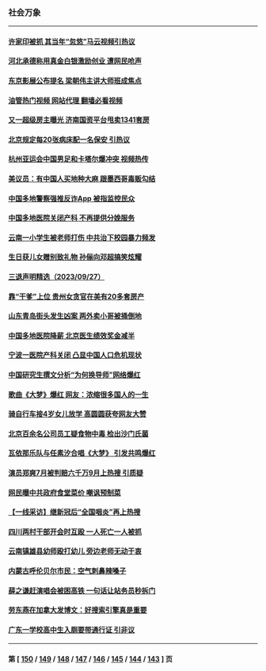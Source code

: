 ### 社会万象
---
#### [许家印被抓 其当年“忽悠”马云视频引热议](../../pages/ncid282/n14083787.md?09291645) 
#### [河北承德称用真金白银激励创业 遭网民呛声](../../pages/ncid282/n14083864.md?09291645) 
#### [东京影展公布提名 梁朝伟主讲大师班成焦点](../../pages/ncid282/n14083753.md?09291645) 
#### [油管热门视频 网站代理 翻墙必看视频](http://138.2.39.72:81/youtube.html?epic-marker?09291645)
#### [又一超级房主曝光 济南国资平台甩卖1341套房](../../pages/ncid282/n14083154.md?09291645) 
#### [北京规定每20张病床配一名保安 引热议](../../pages/ncid282/n14083267.md?09291645) 
#### [杭州亚运会中国男足和卡塔尔爆冲突 视频热传](../../pages/ncid282/n14083126.md?09291645) 
#### [美议员：有中国人买地种大麻 跟墨西哥毒贩勾结](../../pages/ncid282/n14083210.md?09291645) 
#### [中国多地警察强推反诈App 被指监控民众](../../pages/ncid282/n14083024.md?09291645) 
#### [中国多地医院关闭产科 不再提供分娩服务](../../pages/ncid282/n14082799.md?09291645) 
#### [云南一小学生被老师打伤 中共治下校园暴力频发](../../pages/ncid282/n14082713.md?09291645) 
#### [生日获儿女赠别致礼物 孙俪向邓超搞笑炫耀](../../pages/ncid282/n14082614.md?09291645) 
#### [三退声明精选（2023/09/27）](../../pages/ncid282/n14082550.md?09291645) 
#### [靠“干爹”上位 贵州女贪官在美有20多套房产](../../pages/ncid282/n14082374.md?09291645) 
#### [山东青岛街头发生凶案 两外卖小哥被捅倒地](../../pages/ncid282/n14082388.md?09291645) 
#### [中国多地医院降薪 北京医生绩效奖金减半](../../pages/ncid282/n14082042.md?09291645) 
#### [宁波一医院产科关闭 凸显中国人口危机现状](../../pages/ncid282/n14082050.md?09291645) 
#### [中国研究生撰文分析“为何换导师”网络爆红](../../pages/ncid282/n14081990.md?09291645) 
#### [歌曲《大梦》爆红 网友：浓缩很多国人的一生](../../pages/ncid282/n14081852.md?09291645) 
#### [骑自行车接4岁女儿放学 高圆圆获夸网友大赞](../../pages/ncid282/n14081784.md?09291645) 
#### [北京百余名公司员工疑食物中毒 检出沙门氏菌](../../pages/ncid282/n14081850.md?09291645) 
#### [瓦依那乐队与任素汐合唱《大梦》 引发共鸣爆红](../../pages/ncid282/n14081665.md?09291645) 
#### [演员郑爽7月被判赔六千万9月上热搜 引质疑](../../pages/ncid282/n14081704.md?09291645) 
#### [网民曝中共政府食堂菜价 嘲讽预制菜](../../pages/ncid282/n14081276.md?09291645) 
#### [【一线采访】继新冠后“全国咽炎”再上热搜](../../pages/ncid282/n14081285.md?09291645) 
#### [四川两村干部开会时互殴 一人死亡一人被抓](../../pages/ncid282/n14081149.md?09291645) 
#### [云南镇雄县幼师殴打幼儿 旁边老师无动于衷](../../pages/ncid282/n14081181.md?09291645) 
#### [内蒙古呼伦贝尔市民：空气刺鼻辣嗓子](../../pages/ncid282/n14081175.md?09291645) 
#### [薛之谦赶演唱会被困高铁 一句话让站务员秒拆门](../../pages/ncid282/n14081103.md?09291645) 
#### [劳东燕在加拿大发博文：好搜索引擎真是重要](../../pages/ncid282/n14080977.md?09291645) 
#### [广东一学校高中生入厕要带通行证 引非议](../../pages/ncid282/n14080853.md?09291645) 

---
#### 第 [ [150](./150.md?09291645) / [149](./149.md?09291645) / [148](./148.md?09291645) / [147](./147.md?09291645) / [146](./146.md?09291645) / [145](./145.md?09291645) / [144](./144.md?09291645) / [143](./143.md?09291645) ] 页
